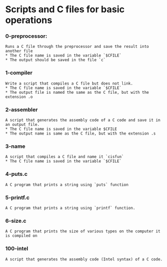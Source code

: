# Scripts and C files for basic operations

### 0-preprocessor: 
	Runs a C file through the preprocessor and save the result into another file
	* The C file name is saved in the variable `$CFILE`
	* The output should be saved in the file `c`

### 1-compiler
	Write a script that compiles a C file but does not link.
	* The C file name is saved in the variable `$CFILE`
	* The output file is named the same as the C file, but with the extension .o

### 2-assembler
	A script that generates the assembly code of a C code and save it in an output file.
	* The C file name is saved in the variable $CFILE
	* The output name is same as the C file, but with the extension .s

### 3-name
	A script that compiles a C file and name it `cisfun`
	* The C file name is saved in the variable `$CFILE`

### 4-puts.c
	A C program that prints a string using `puts` function

### 5-printf.c
	A C program that prints a string using `printf` function.

### 6-size.c
	A C program that prints the size of various types on the computer it is compiled on

### 100-intel
	A script that generates the assembly code (Intel syntax) of a C code.

###
